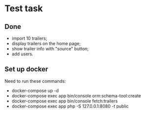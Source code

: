 Test task
=====================================

Done
--------------

- import 10 trailers;
- display trailers on the home page;
- show trailer info with "source" button;
- add users.

Set up docker
--------------
Need to run these commands:

- docker-compose up -d
- docker-compose exec app bin/console orm:schema-tool:create
- docker-compose exec app bin/console fetch:trailers
- docker-compose exec app php -S 127.0.0.1:8080 -t public